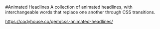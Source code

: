 #Animated Headlines
A collection of animated headlines, with interchangeable words that replace one another through CSS transitions.

https://codyhouse.co/gem/css-animated-headlines/
